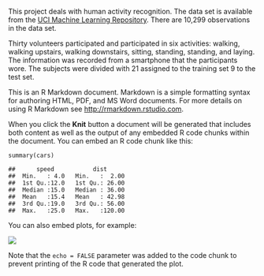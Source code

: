 This project deals with human activity recognition. The data set is
available from the [UCI Machine Learning
Repository](http://archive.ics.uci.edu/ml/datasets/Human+Activity+Recognition+Using+Smartphones).
There are 10,299 observations in the data set.

Thirty volunteers participated and participated in six activities:
walking, walking upstairs, walking downstairs, sitting, standing,
standing, and laying. The information was recorded from a smartphone
that the participants wore. The subjects were divided with 21 assigned
to the training set 9 to the test set.

This is an R Markdown document. Markdown is a simple formatting syntax
for authoring HTML, PDF, and MS Word documents. For more details on
using R Markdown see <http://rmarkdown.rstudio.com>.

When you click the **Knit** button a document will be generated that
includes both content as well as the output of any embedded R code
chunks within the document. You can embed an R code chunk like this:

    summary(cars)

    ##      speed           dist       
    ##  Min.   : 4.0   Min.   :  2.00  
    ##  1st Qu.:12.0   1st Qu.: 26.00  
    ##  Median :15.0   Median : 36.00  
    ##  Mean   :15.4   Mean   : 42.98  
    ##  3rd Qu.:19.0   3rd Qu.: 56.00  
    ##  Max.   :25.0   Max.   :120.00

You can also embed plots, for example:

![](README_files/figure-markdown_strict/unnamed-chunk-2-1.png)

Note that the `echo = FALSE` parameter was added to the code chunk to
prevent printing of the R code that generated the plot.
